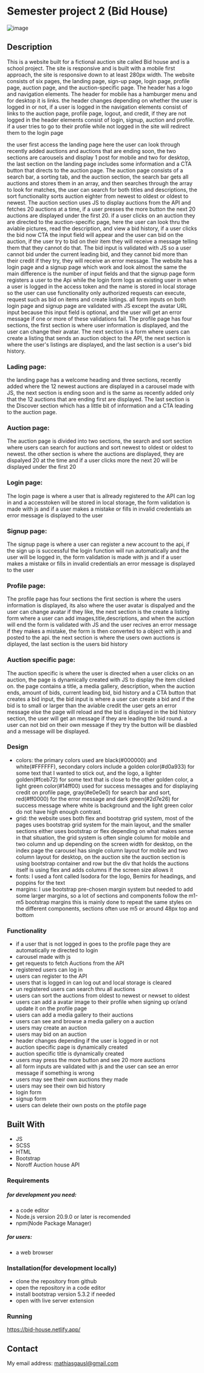 # Semester project 2 (Bid House)

![image](/pictures/homePage.png)

## Description

This is a website built for a fictional auction site called Bid house and is a school project. The site is responsive and is built with a mobile first approach, the site is responsive down to at least 280px width. The website consists of six pages, the landing page, sign-up page, login page, profile page, auction page, and the auction-specific page. The header has a logo and navigation elements. The header for mobile has a hamburger menu and for desktop it is links. the header changes depending on whether the user is logged in or not, if a user is logged in the navigation elements consist of links to the auction page, profile page, logout, and credit, if they are not logged in the header elements consist of login, signup, auction and profile. if a user tries to go to their profile while not logged in the site will redirect them to the login page

the user first access the landing page here the user can look through recently added auctions and auctions that are ending soon, the two sections are carousels and display 1 post for mobile and two for desktop, the last section on the landing page includes some information and a CTA button that directs to the auction page. The auction page consists of a search bar, a sorting tab, and the auction section, the search bar gets all auctions and stores them in an array, and then searches through the array to look for matches, the user can search for both titles and descriptions, the sort functionality sorts auction eighter from newest to oldest or oldest to newest. The auction section uses JS to display auctions from the API and fetches 20 auctions at a time, if a user presses the more button the next 20 auctions are displayed under the first 20. if a user clicks on an auction they are directed to the auction-specific page, here the user can look thru the aviable pictures, read the description, and view a bid history, if a user clicks the bid now CTA the input field will appear and the user can bid on the auction, if the user try to bid on their item they will receive a message telling them that they cannot do that. The bid input is validated with JS so a user cannot bid under the current leading bid, and they cannot bid more than their credit if they try, they will receive an error message. The website has a login page and a signup page which work and look almost the same the main difference is the number of input fields and that the signup page form registers a user to the Api while the login form logs an existing user in when a user is logged in the access token and the name is stored in local storage so the user can use functionality only authorized requests can execute, request such as bid on items and create listings. all form inputs on both login page and signup page are validated with JS except the avatar URL input because this input field is optional, and the user will get an error message if one or more of these validations fail. The profile page has four sections, the first section is where user information is displayed, and the user can change their avatar. The next section is a form where users can create a listing that sends an auction object to the API, the next section is where the user's listings are displayed, and the last section is a user's bid history.

### Lading page:

the landing page has a welcome heading and three sections, recently added where the 12 newest auctions are displayed in a carousel made with JS, the next section is ending soon and is the same as recently added only that the 12 auctions that are ending first are displayed. The last section is the Discover section which has a little bit of information and a CTA leading to the auction page.

### Auction page:

The auction page is divided into two sections, the search and sort section where users can search for auctions and sort newest to oldest or oldest to newest. the other section is where the auctions are displayed, they are dispalyed 20 at the time and if a user clicks more the next 20 will be displayed under the first 20

### Login page:

The login page is where a user that is allready registered to the API can log in and a accesstoken will be stored in local storage, the form validation is made with js and if a user makes a mistake or fills in invalid credentials an error message is displayed to the user

### Signup page:

The signup page is where a user can register a new account to the api, if the sign up is successful the login function will run automatically and the user will be logged in, the form validation is made with js and if a user makes a mistake or fills in invalid credentials an error message is displayed to the user

### Profile page:

The profile page has four sections the first section is where the users information is displayed, its also where the user avatar is dispalyed and the user can change avatar if they like,
the next section is the create a listing form where a user can add images,title,descriptions, and when the auction will end the form is validated with JS and the user recives an error message if they makes a mistake, the form is then converted to a object with js and posted to the api. the next section is where the users own auctions is diplayed, the last section is the users bid history

### Auction specific page:

The auction specific is where the user is directed when a user clicks on an auction, the page is dynamically created with JS to display the item clicked on. the page contains a title, a media gallery, description, when the auction ends, amount of bids, current leading bid, bid history and a CTA button that creates a bid input, the bid input is where a user can create a bid and if the bid is to small or larger than the aviable credit the user gets an error message else the page will reload and the bid is displayed in the bid history section, the user will get an message if they are leading the bid round. a user can not bid on their own message if they try the button will be diasbled and a message will be displayed.

### Design

- colors: the primary colors used are black(#000000) and white(#FFFFFF), secondary colors include a golden color(#d0a933) for some text that I wanted to stick out, and the logo, a lighter golden(#fceb72) for some text that is close to the other golden color, a light green color(#14ff00) used for success messages and for displaying credit on profile page, gray(#e0e0e0) for search bar and sort, red(#ff0000) for the error message and dark green(#2d7e26) for success message where white is background and the light green color do not have high enough contrast.
- grid: the website uses both flex and bootstrap grid system, most of the pages uses bootstrap grid system for the main layout, and the smaller sections either uses bootstrap or flex depending on what makes sense in that situation, the grid system is often single column for mobile and two column and up depending on the screen width for desktop, on the index page the carousel has single column layout for mobile and two column layout for desktop, on the auction site the auction section is using bootstrap container and row but the div that holds the auctions itself is using flex and adds columns if the screen size allows it
- fonts: I used a font called Isodora for the logo, Bemirs for headings, and poppins for the text
- margins: I use bootstrap pre-chosen margin system but needed to add some larger margins, so a lot of sections and components follow the m1-m5 bootstrap margins this is mainly done to repeat the same styles on the different components, sections often use m5 or around 48px top and bottom

### Functionality

- if a user that is not logged in goes to the profile page they are automatically re directed to login
- carousel made with js
- get requests to fetch Auctions from the API
- registered users can log in
- users can register to the API
- users that is logged in can log out and local storage is cleared
- un registered users can search thru all auctions
- users can sort the auctions from oldest to newest or newset to oldest
- users can add a avatar image to their profile when signing up or/and update it on the profile page
- users can add a media gallery to their auctions
- users can see and browse a media gallery on a auction
- users may create an auction
- users may bid on an auction
- header changes depending if the user is logged in or not
- auction specific page is dynamically created
- auction specific title is dynamically created
- users may press the more button and see 20 more auctions
- all form inputs are validated with js and the user can see an error message if something is wrong
- users may see their own auctions they made
- users may see their own bid history
- login form
- signup form
- users can delete their own posts on the ptofile page

## Built With

- JS
- SCSS
- HTML
- Bootstrap
- Noroff Auction house API

### Requirements

##### for development you need:

- a code editor
- Node.js version 20.9.0 or later is recomended
- npm(Node Package Manager)

##### for users:

- a web browser

### Installation(for development locally)

- clone the repository from github
- open the repository in a code editor
- install bootstrap version 5.3.2 if needed
- open with live server extension

### Running

https://bid-house.netlify.app/

## Contact

My email address: mathiasgausl@gmail.com
